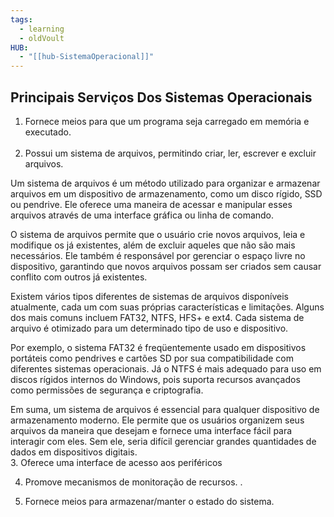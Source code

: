 ```yaml
---
tags:
  - learning
  - oldVoult
HUB:
  - "[[hub-SistemaOperacional]]"
---
```

## Principais Serviços Dos Sistemas Operacionais

1. Fornece meios para que um programa seja carregado em memória e executado.  
‍  
2. Possui um sistema de arquivos, permitindo criar, ler, escrever e excluir arquivos.  

Um sistema de arquivos é um método utilizado para organizar e armazenar arquivos em um dispositivo de armazenamento, como um disco rígido, SSD ou pendrive. Ele oferece uma maneira de acessar e manipular esses arquivos através de uma interface gráfica ou linha de comando.

O sistema de arquivos permite que o usuário crie novos arquivos, leia e modifique os já existentes, além de excluir aqueles que não são mais necessários. Ele também é responsável por gerenciar o espaço livre no dispositivo, garantindo que novos arquivos possam ser criados sem causar conflito com outros já existentes.

Existem vários tipos diferentes de sistemas de arquivos disponíveis atualmente, cada um com suas próprias características e limitações. Alguns dos mais comuns incluem FAT32, NTFS, HFS+ e ext4. Cada sistema de arquivo é otimizado para um determinado tipo de uso e dispositivo.

Por exemplo, o sistema FAT32 é freqüentemente usado em dispositivos portáteis como pendrives e cartões SD por sua compatibilidade com diferentes sistemas operacionais. Já o NTFS é mais adequado para uso em discos rígidos internos do Windows, pois suporta recursos avançados como permissões de segurança e criptografia.

Em suma, um sistema de arquivos é essencial para qualquer dispositivo de armazenamento moderno. Ele permite que os usuários organizem seus arquivos da maneira que desejam e fornece uma interface fácil para interagir com eles. Sem ele, seria difícil gerenciar grandes quantidades de dados em dispositivos digitais.
‍  
3. Oferece uma interface de acesso aos periféricos  
  
4. Promove mecanismos de monitoração de recursos. . 
  
5. Fornece meios para armazenar/manter o estado do sistema.